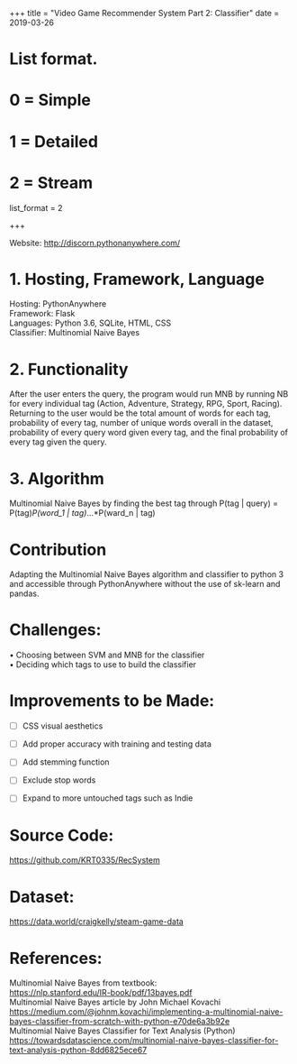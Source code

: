 +++
title = "Video Game Recommender System   Part 2: Classifier"
date = 2019-03-26

# List format.
#   0 = Simple
#   1 = Detailed
#   2 = Stream
list_format = 2

+++


Website: http://discorn.pythonanywhere.com/

# 1.	Hosting, Framework, Language  
Hosting: PythonAnywhere  
Framework: Flask   
Languages: Python 3.6, SQLite, HTML, CSS  
Classifier: Multinomial Naive Bayes  
# 2.	Functionality  
After the user enters the query, the program would run MNB by running NB for every individual tag (Action, Adventure, Strategy, RPG, Sport, Racing). Returning to the user would be the total amount of words for each tag, probability of every tag, number of unique words overall in the dataset, probability of every query word given every tag, and the final probability of every tag given the query.  
# 3.	Algorithm  
Multinomial Naive Bayes by finding the best tag through P(tag | query) = P(tag)*P(word_1 | tag)*...*P(ward_n | tag)  

# Contribution
Adapting the Multinomial Naive Bayes algorithm and classifier to python 3 and accessible through PythonAnywhere without the use of sk-learn and pandas.
# Challenges:  
•	Choosing between SVM and MNB for the classifier  
•	Deciding which tags to use to build the classifier  
# Improvements to be Made:  
- [ ] CSS visual aesthetics  
- [ ] Add proper accuracy with training and testing data  
- [ ] Add stemming function  
- [ ] Exclude stop words  
- [ ] Expand to more untouched tags such as Indie  





# Source Code: 
https://github.com/KRT0335/RecSystem  
# Dataset: 
https://data.world/craigkelly/steam-game-data 
# References:
Multinomial Naive Bayes from textbook:  
https://nlp.stanford.edu/IR-book/pdf/13bayes.pdf  
Multinomial Naive Bayes article by John Michael Kovachi  
https://medium.com/@johnm.kovachi/implementing-a-multinomial-naive-bayes-classifier-from-scratch-with-python-e70de6a3b92e  
Multinomial Naive Bayes Classifier for Text Analysis (Python)  
https://towardsdatascience.com/multinomial-naive-bayes-classifier-for-text-analysis-python-8dd6825ece67  
